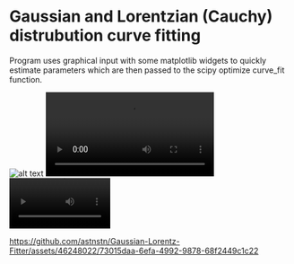 # Gaussian and Lorentzian (Cauchy) distrubution curve fitting

Program uses graphical input with some matplotlib widgets to quickly estimate parameters which are then passed to the scipy optimize curve_fit function.

![alt text](https://i.imgur.com/hbLN29z.png)
![alt text](https://i.imgur.com/6J2ysfO.mp4)
<video src='https://i.imgur.com/6J2ysfO.mp4' width=180/>

https://github.com/astnstn/Gaussian-Lorentz-Fitter/assets/46248022/73015daa-6efa-4992-9878-68f2449c1c22

